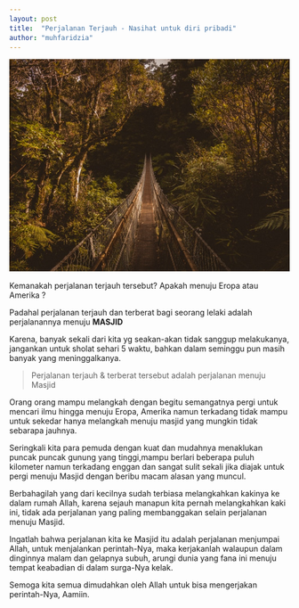 ```yaml
---
layout: post
title:  "Perjalanan Terjauh - Nasihat untuk diri pribadi"
author: "muhfaridzia"
---
```


![Journey Photo](/img/journey-photo-403781.jpeg)


Kemanakah perjalanan terjauh tersebut? Apakah menuju Eropa atau Amerika ?

Padahal perjalanan terjauh dan terberat bagi seorang lelaki adalah perjalanannya menuju **MASJID** 

Karena, banyak sekali dari kita yg seakan-akan tidak sanggup melakukanya, jangankan untuk sholat sehari 5 waktu, bahkan dalam seminggu pun masih banyak yang meninggalkanya.

> Perjalanan terjauh & terberat tersebut adalah perjalanan menuju Masjid

Orang orang mampu melangkah dengan begitu semangatnya pergi untuk mencari ilmu hingga menuju Eropa, Amerika namun terkadang tidak mampu untuk sekedar hanya melangkah menuju masjid yang mungkin tidak sebarapa jauhnya.

Seringkali kita para pemuda dengan kuat dan mudahnya menaklukan puncak puncak gunung yang tinggi,mampu berlari beberapa puluh kilometer namun terkadang enggan dan sangat sulit sekali jika diajak untuk pergi menuju Masjid dengan beribu macam alasan yang muncul.

Berbahagilah yang dari kecilnya sudah terbiasa melangkahkan kakinya ke dalam rumah Allah, karena sejauh manapun kita pernah melangkahkan kaki ini, tidak ada perjalanan yang paling membanggakan selain perjalanan menuju Masjid.

Ingatlah bahwa perjalanan kita ke Masjid itu adalah perjalanan menjumpai Allah, untuk menjalankan perintah-Nya, maka kerjakanlah walaupun dalam dinginnya malam dan gelapnya subuh, arungi dunia yang fana ini menuju tempat keabadian di dalam surga-Nya kelak.

Semoga kita semua dimudahkan oleh Allah untuk bisa mengerjakan perintah-Nya, Aamiin.



